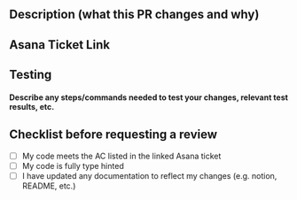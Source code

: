 ## Description (what this PR changes and why)

## Asana Ticket Link

## Testing
#### Describe any steps/commands needed to test your changes, relevant test results, etc.

## Checklist before requesting a review
- [ ] My code meets the AC listed in the linked Asana ticket
- [ ] My code is fully type hinted
- [ ] I have updated any documentation to reflect my changes (e.g. notion, README, etc.)